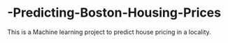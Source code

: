 # -Predicting-Boston-Housing-Prices
This is a Machine learning project to predict house pricing in a locality.
